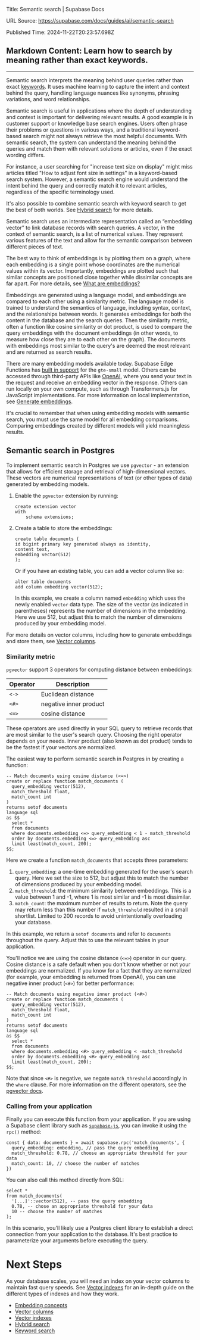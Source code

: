 Title: Semantic search | Supabase Docs

URL Source: https://supabase.com/docs/guides/ai/semantic-search

Published Time: 2024-11-22T20:23:57.698Z

Markdown Content:
Learn how to search by meaning rather than exact keywords.
----------------------------------------------------------

* * *

Semantic search interprets the meaning behind user queries rather than exact [keywords](https://supabase.com/docs/guides/ai/keyword-search). It uses machine learning to capture the intent and context behind the query, handling language nuances like synonyms, phrasing variations, and word relationships.

Semantic search is useful in applications where the depth of understanding and context is important for delivering relevant results. A good example is in customer support or knowledge base search engines. Users often phrase their problems or questions in various ways, and a traditional keyword-based search might not always retrieve the most helpful documents. With semantic search, the system can understand the meaning behind the queries and match them with relevant solutions or articles, even if the exact wording differs.

For instance, a user searching for "increase text size on display" might miss articles titled "How to adjust font size in settings" in a keyword-based search system. However, a semantic search engine would understand the intent behind the query and correctly match it to relevant articles, regardless of the specific terminology used.

It's also possible to combine semantic search with keyword search to get the best of both worlds. See [Hybrid search](https://supabase.com/docs/guides/ai/hybrid-search) for more details.

Semantic search uses an intermediate representation called an “embedding vector” to link database records with search queries. A vector, in the context of semantic search, is a list of numerical values. They represent various features of the text and allow for the semantic comparison between different pieces of text.

The best way to think of embeddings is by plotting them on a graph, where each embedding is a single point whose coordinates are the numerical values within its vector. Importantly, embeddings are plotted such that similar concepts are positioned close together while dissimilar concepts are far apart. For more details, see [What are embeddings?](https://supabase.com/docs/guides/ai/concepts#what-are-embeddings)

Embeddings are generated using a language model, and embeddings are compared to each other using a similarity metric. The language model is trained to understand the semantics of language, including syntax, context, and the relationships between words. It generates embeddings for both the content in the database and the search queries. Then the similarity metric, often a function like cosine similarity or dot product, is used to compare the query embeddings with the document embeddings (in other words, to measure how close they are to each other on the graph). The documents with embeddings most similar to the query's are deemed the most relevant and are returned as search results.

There are many embedding models available today. Supabase Edge Functions has [built in support](https://supabase.com/docs/guides/functions/examples/semantic-search) for the `gte-small` model. Others can be accessed through third-party APIs like [OpenAI](https://platform.openai.com/docs/guides/embeddings), where you send your text in the request and receive an embedding vector in the response. Others can run locally on your own compute, such as through Transformers.js for JavaScript implementations. For more information on local implementation, see [Generate embeddings](https://supabase.com/docs/guides/ai/quickstarts/generate-text-embeddings).

It's crucial to remember that when using embedding models with semantic search, you must use the same model for all embedding comparisons. Comparing embeddings created by different models will yield meaningless results.

Semantic search in Postgres
---------------------------

To implement semantic search in Postgres we use `pgvector` - an extension that allows for efficient storage and retrieval of high-dimensional vectors. These vectors are numerical representations of text (or other types of data) generated by embedding models.

1.  Enable the `pgvector` extension by running:
    
    ```
    create extension vector
    with
        schema extensions;
    ```
    
2.  Create a table to store the embeddings:
    
    ```
    create table documents (
    id bigint primary key generated always as identity,
    content text,
    embedding vector(512)
    ); 
    ```
    
    Or if you have an existing table, you can add a vector column like so:
    
    ```
    alter table documents
    add column embedding vector(512);
    ```
    
    In this example, we create a column named `embedding` which uses the newly enabled `vector` data type. The size of the vector (as indicated in parentheses) represents the number of dimensions in the embedding. Here we use 512, but adjust this to match the number of dimensions produced by your embedding model.
    

For more details on vector columns, including how to generate embeddings and store them, see [Vector columns](https://supabase.com/docs/guides/ai/vector-columns).

### Similarity metric

`pgvector` support 3 operators for computing distance between embeddings:

| **Operator** | **Description** |
| --- | --- |
| `<->` | Euclidean distance |
| `<#>` | negative inner product |
| `<=>` | cosine distance |

These operators are used directly in your SQL query to retrieve records that are most similar to the user's search query. Choosing the right operator depends on your needs. Inner product (also known as dot product) tends to be the fastest if your vectors are normalized.

The easiest way to perform semantic search in Postgres in by creating a function:

```
-- Match documents using cosine distance (<=>)
create or replace function match_documents (
  query_embedding vector(512),
  match_threshold float,
  match_count int
)
returns setof documents
language sql
as $$
  select *
  from documents
  where documents.embedding <=> query_embedding < 1 - match_threshold
  order by documents.embedding <=> query_embedding asc
  limit least(match_count, 200);
$$;
```

Here we create a function `match_documents` that accepts three parameters:

1.  `query_embedding`: a one-time embedding generated for the user's search query. Here we set the size to 512, but adjust this to match the number of dimensions produced by your embedding model.
2.  `match_threshold`: the minimum similarity between embeddings. This is a value between 1 and -1, where 1 is most similar and -1 is most dissimilar.
3.  `match_count`: the maximum number of results to return. Note the query may return less than this number if `match_threshold` resulted in a small shortlist. Limited to 200 records to avoid unintentionally overloading your database.

In this example, we return a `setof documents` and refer to `documents` throughout the query. Adjust this to use the relevant tables in your application.

You'll notice we are using the cosine distance (`<=>`) operator in our query. Cosine distance is a safe default when you don't know whether or not your embeddings are normalized. If you know for a fact that they are normalized (for example, your embedding is returned from OpenAI), you can use negative inner product (`<#>`) for better performance:

```
-- Match documents using negative inner product (<#>)
create or replace function match_documents (
  query_embedding vector(512),
  match_threshold float,
  match_count int
)
returns setof documents
language sql
as $$
  select *
  from documents
  where documents.embedding <#> query_embedding < -match_threshold
  order by documents.embedding <#> query_embedding asc
  limit least(match_count, 200);
$$; 
```

Note that since `<#>` is negative, we negate `match_threshold` accordingly in the `where` clause. For more information on the different operators, see the [pgvector docs](https://github.com/pgvector/pgvector?tab=readme-ov-file#vector-operators).

### Calling from your application

Finally you can execute this function from your application. If you are using a Supabase client library such as [`supabase-js`](https://github.com/supabase/supabase-js), you can invoke it using the `rpc()` method:

```
const { data: documents } = await supabase.rpc('match_documents', {
  query_embedding: embedding, // pass the query embedding
  match_threshold: 0.78, // choose an appropriate threshold for your data
  match_count: 10, // choose the number of matches
})
```

You can also call this method directly from SQL:

```
select *
from match_documents(
  '[...]'::vector(512), -- pass the query embedding
  0.78, -- chose an appropriate threshold for your data
  10 -- choose the number of matches
); 
```

In this scenario, you'll likely use a Postgres client library to establish a direct connection from your application to the database. It's best practice to parameterize your arguments before executing the query.

# Next Steps
As your database scales, you will need an index on your vector columns to maintain fast query speeds. See [Vector indexes](https://supabase.com/docs/guides/ai/vector-indexes) for an in-depth guide on the different types of indexes and how they work.

*   [Embedding concepts](https://supabase.com/docs/guides/ai/concepts)
*   [Vector columns](https://supabase.com/docs/guides/ai/vector-columns)
*   [Vector indexes](https://supabase.com/docs/guides/ai/vector-indexes)
*   [Hybrid search](https://supabase.com/docs/guides/ai/hybrid-search)
*   [Keyword search](https://supabase.com/docs/guides/ai/keyword-search)